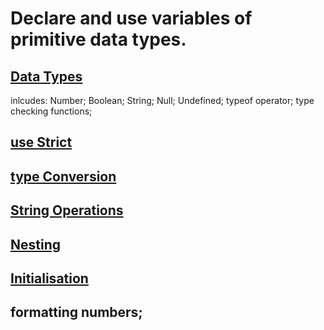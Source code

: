 # Declare and use variables of primitive data types.

## [Data Types](./example1.js)
inlcudes: Number; Boolean; String; Null; Undefined; typeof operator; type checking functions;
## [use Strict](./example2.md)
## [type Conversion](./example3.js)
## [String Operations](./example4.js)
## [Nesting](./example5.js)
## [Initialisation](./example6.js)
## formatting numbers;
